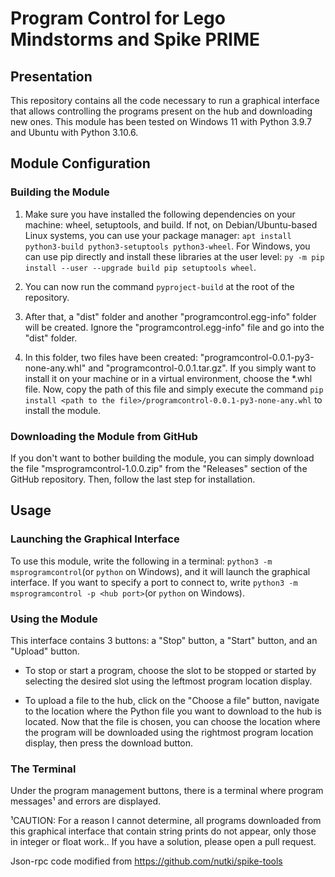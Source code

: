 Program Control for Lego Mindstorms and Spike PRIME
===================================================

Presentation
------------
This repository contains all the code necessary to run a graphical interface that allows controlling the programs present on the hub and downloading new ones. This module has been tested on Windows 11 with Python 3.9.7 and Ubuntu with Python 3.10.6.

Module Configuration
--------------------

### Building the Module
1. Make sure you have installed the following dependencies on your machine: wheel, setuptools, and build. If not, on Debian/Ubuntu-based Linux systems, you can use your package manager: `apt install python3-build python3-setuptools python3-wheel`. For Windows, you can use pip directly and install these libraries at the user level: `py -m pip install --user --upgrade build pip setuptools wheel`.

2. You can now run the command `pyproject-build` at the root of the repository.

3. After that, a "dist" folder and another "programcontrol.egg-info" folder will be created. Ignore the "programcontrol.egg-info" file and go into the "dist" folder.

4. In this folder, two files have been created: "programcontrol-0.0.1-py3-none-any.whl" and "programcontrol-0.0.1.tar.gz". If you simply want to install it on your machine or in a virtual environment, choose the *.whl file. Now, copy the path of this file and simply execute the command `pip install <path to the file>/programcontrol-0.0.1-py3-none-any.whl` to install the module.

### Downloading the Module from GitHub
If you don't want to bother building the module, you can simply download the file "msprogramcontrol-1.0.0.zip" from the "Releases" section of the GitHub repository. Then, follow the last step for installation.

Usage
-----

### Launching the Graphical Interface
To use this module, write the following in a terminal: `python3 -m msprogramcontrol`(or `python` on Windows), and it will launch the graphical interface. If you want to specify a port to connect to, write `python3 -m msprogramcontrol -p <hub port>`(or `python` on Windows).

### Using the Module
This interface contains 3 buttons: a "Stop" button, a "Start" button, and an "Upload" button.

* To stop or start a program, choose the slot to be stopped or started by selecting the desired slot using the leftmost program location display.

* To upload a file to the hub, click on the "Choose a file" button, navigate to the location where the Python file you want to download to the hub is located. Now that the file is chosen, you can choose the location where the program will be downloaded using the rightmost program location display, then press the download button.

### The Terminal
Under the program management buttons, there is a terminal where program messages¹ and errors are displayed.

¹CAUTION: For a reason I cannot determine, all programs downloaded from this graphical interface that contain string prints do not appear, only those in integer or float work.. If you have a solution, please open a pull request.

Json-rpc code modified from https://github.com/nutki/spike-tools
